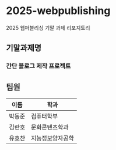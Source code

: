 # 2025-webpublishing
2025 웹퍼블리싱 기말 과제 리포지토리

## 기말과제명
### 간단 블로그 제작 프로젝트

## 팀원
|이름|학과|
|-|-|
|박동준|컴퓨터학부|
|김란호|문화콘텐츠학과|
|유호찬|지능정보양자공학|

